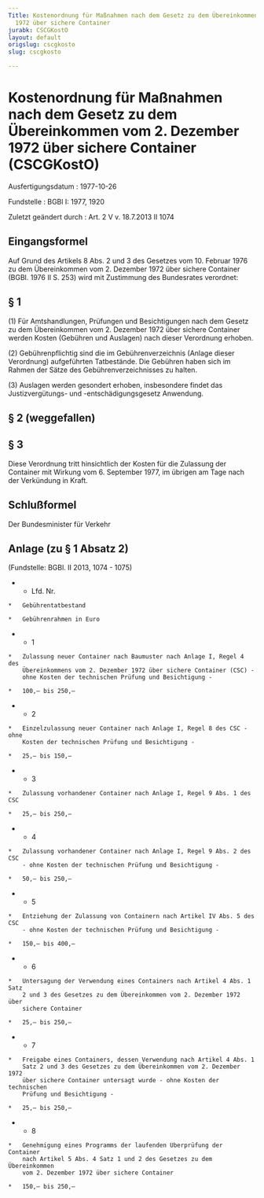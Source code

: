 ```yaml
---
Title: Kostenordnung für Maßnahmen nach dem Gesetz zu dem Übereinkommen vom 2. Dezember
  1972 über sichere Container
jurabk: CSCGKostO
layout: default
origslug: cscgkosto
slug: cscgkosto

---
```


# Kostenordnung für Maßnahmen nach dem Gesetz zu dem Übereinkommen vom 2. Dezember 1972 über sichere Container (CSCGKostO)

Ausfertigungsdatum
:   1977-10-26

Fundstelle
:   BGBl I: 1977, 1920

Zuletzt geändert durch
:   Art. 2 V v. 18.7.2013 II 1074


## Eingangsformel

Auf Grund des Artikels 8 Abs. 2 und 3 des Gesetzes vom 10. Februar
1976 zu dem Übereinkommen vom 2. Dezember 1972 über sichere Container
(BGBl. 1976 II S. 253) wird mit Zustimmung des Bundesrates verordnet:


## § 1

(1) Für Amtshandlungen, Prüfungen und Besichtigungen nach dem Gesetz
zu dem Übereinkommen vom 2. Dezember 1972 über sichere Container
werden Kosten (Gebühren und Auslagen) nach dieser Verordnung erhoben.

(2) Gebührenpflichtig sind die im Gebührenverzeichnis (Anlage dieser
Verordnung) aufgeführten Tatbestände. Die Gebühren haben sich im
Rahmen der Sätze des Gebührenverzeichnisses zu halten.

(3) Auslagen werden gesondert erhoben, insbesondere findet das
Justizvergütungs- und -entschädigungsgesetz Anwendung.


## § 2 (weggefallen)



## § 3

Diese Verordnung tritt hinsichtlich der Kosten für die Zulassung der
Container mit Wirkung vom 6. September 1977, im übrigen am Tage nach
der Verkündung in Kraft.


## Schlußformel

Der Bundesminister für Verkehr


## Anlage (zu § 1 Absatz 2)

(Fundstelle: BGBl. II 2013, 1074 - 1075)

*    *   Lfd. Nr.

    *   Gebührentatbestand

    *   Gebührenrahmen in Euro


*    *   1

    *   Zulassung neuer Container nach Baumuster nach Anlage I, Regel 4 des
        Übereinkommens vom 2. Dezember 1972 über sichere Container (CSC) -
        ohne Kosten der technischen Prüfung und Besichtigung -

    *   100,— bis 250,—


*    *   2

    *   Einzelzulassung neuer Container nach Anlage I, Regel 8 des CSC - ohne
        Kosten der technischen Prüfung und Besichtigung -

    *   25,— bis 150,—


*    *   3

    *   Zulassung vorhandener Container nach Anlage I, Regel 9 Abs. 1 des CSC

    *   25,— bis 250,—


*    *   4

    *   Zulassung vorhandener Container nach Anlage I, Regel 9 Abs. 2 des CSC
        - ohne Kosten der technischen Prüfung und Besichtigung -

    *   50,— bis 250,—


*    *   5

    *   Entziehung der Zulassung von Containern nach Artikel IV Abs. 5 des CSC
        - ohne Kosten der technischen Prüfung und Besichtigung -

    *   150,— bis 400,—


*    *   6

    *   Untersagung der Verwendung eines Containers nach Artikel 4 Abs. 1 Satz
        2 und 3 des Gesetzes zu dem Übereinkommen vom 2. Dezember 1972 über
        sichere Container

    *   25,— bis 250,—


*    *   7

    *   Freigabe eines Containers, dessen Verwendung nach Artikel 4 Abs. 1
        Satz 2 und 3 des Gesetzes zu dem Übereinkommen vom 2. Dezember 1972
        über sichere Container untersagt wurde - ohne Kosten der technischen
        Prüfung und Besichtigung -

    *   25,— bis 250,—


*    *   8

    *   Genehmigung eines Programms der laufenden Überprüfung der Container
        nach Artikel 5 Abs. 4 Satz 1 und 2 des Gesetzes zu dem Übereinkommen
        vom 2. Dezember 1972 über sichere Container

    *   150,— bis 250,—




